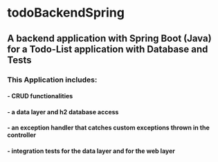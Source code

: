 # todoBackendSpring
## A backend application with Spring Boot (Java) for a Todo-List application with Database and Tests

### This Application includes:
#### - CRUD functionalities
#### - a data layer and h2 database access
#### - an exception handler that catches custom exceptions thrown in the controller
#### - integration tests for the data layer and for the web layer
